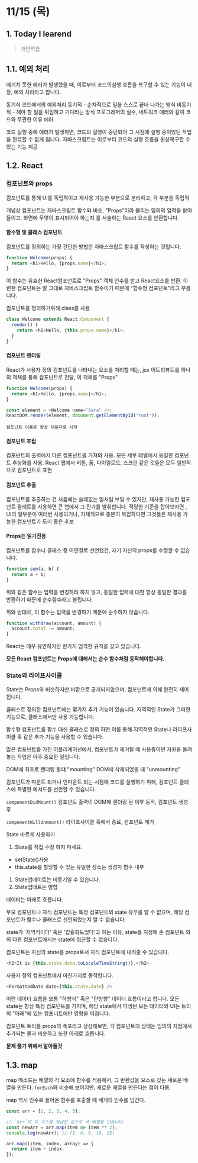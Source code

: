 # 11/15 (목)

## 1. Today I learend

> 개인학습

## 1.1. 예외 처리

예기치 못한 에러가 발생했을 때, 이로부터 코드의실행 흐름을 복구할 수 있는 기능이 내장, 예외 처리라고 합니다.

동기식 코드에서의 예외처리
동기적 - 순차적으로 일을 스스로 끝내 나가는 방식
비동기적 - 해야 할 일을 위임하고 기다리는 방식
프로그래머의 실수, 네트워크 에러와 같이 코드와 무관한 이유 에러

코드 실행 중에 에러가 발생하면, 코드의 실행이 중단되어 그 시점에 실행 중이었던 작업을 완료할 수 없게 됩니다.
자바스크립트는 이로부터 코드의 실행 흐름을 원상복구할 수 있는 기능 제공

## 1.2. React

### 컴포넌트와 props

컴포넌트를 통해 UI를 독립적이고 재사용 가능한 부분으로 분리하고, 각 부분을 독립적

개념상 컴포넌트는 자바스크립트 함수와 비슷, "Props"이라 불리는 임의의 입력을 받아들이고, 화면에 무엇이 표시되어야 하는지 를 서술하는 React 요소를 반환합니다.

#### 함수형 및 클래스 컴포넌트

컴포넌트를 정의하는 가장 간단한 방법은 자바스크립트 함수를 작성하는 것입니다.

```js
function Welcome(props) {
  return <h1>Hello, {props.name}</h1>;
}
```

이 함수는 유효한 React컴포넌트로 "Props" 객체 인수를 받고 React요소를 반환. 이런한 컴포넌트는 말 그대로 자바스크립트 함수이기 때문에 "함수형 컴포넌트"라고 부릅니다.

컴포넌트를 정의하기위해 class를 사용

```js
class Welcome extends React.Component {
  render() {
    return <h1>Hello, {this.props.name}</h1>;
  }
}
```

#### 컴포넌트 렌더링

React가 사용자 정의 컴포넌트를 나타내는 요소를 처리할 때는, jsx 어트리뷰트를 하나의 객체를 통해 컴포넌트로 전달, 이 객체를 "Props"

```js
function Welcome(props) {
  return <h1>Hello, {props.name}</h1>;
}

const element = <Welcome name="Sara" />;
ReactDOM.render(element, document.getElementById("root"));
```

```
컴포넌트 이름은 항상 대문자로 시작
```

#### 컴포넌트 조립

컴포넌트의 출력에서 다른 컴포넌트를 가져와 사용. 모든 세부 레벨에서 동일한 컴포넌트 추상화를 사용. React 앱에서 버튼, 폼, 다이얼로드, 스크린 같은 것들은 모두 일반적으로 컴포넌트로 표현

#### 컴포넌트 추출

컴포넌트를 추출하는 건 처음에는 쓸데없는 일처럼 보일 수 있지만, 재사용 가능한 컴포넌트 팔레트를 사용하면 큰 앱에서 그 진가를 발휘합니다. 적당한 기준을 잡아보자면 , UI의 일부분이 여러번 사용되거나, 자체적으로 충분히 복잡하다면 그것들은 재사용 가능한 컴포넌트가 도리 좋은 후보

#### Props는 읽기전용

컴포넌트를 함수나 클래스 중 어떤걸로 선언했건, 자기 자신의 props를 수정할 수 없습니다.

```js
function sum(a, b) {
  return a + b;
}
```
위와 같은 함수는 입력을 변경하려 하지 않고, 동일한 입력에 대한 항상 동일한 결과를 반환하기 때문에 순수함수라고 불립니다.

위와 반대로, 이 함수는 입력을 변경하기 떼문에 순수하지 않습니다.

```js
function withdraw(account, amount) {
  account.total -= amount;
}
```
React는 매우 유연하지만 한가지 엄격한 규칙을 갖고 있습니다. 

**모든 React 컴포넌트는 Props에 대해서는 순수 함수처럼 동작해야합니다.**



### State와 라이프사이클

State는 Props와 비슷하지만 바깥으로 공개되지않으며, 컴포넌트에 의해 완전히 제어됩니다.

클래스로 정의한 컴포넌트에는 몇가지 추가 기능이 있습니다. 지역적인 State가 그러한 기능으로, 클래스에서만 사용 가능합니다.

함수형 컴포넌트를 함수 대신 클래스로 정의 하면 이를 통해 지역적인 State나 라이프사이클 훅 같은 추가 기능을 사용할 수 있습니다.

많은 컴포넌트를 가진 어플리케이션에서, 컴포넌트가 제거될 때 사용중이던 자원을 돌려놓는 작업은 아주 중요한 일입니다.

DOM에 최초로 렌더링 될떄 "mounting"
DOM에 삭제되었을 때 "unmounting"

컴포넌트가 마운트 되거나 언마운트 되는 시점에 코드를 실행하기 위해, 컴포넌트 클래스에 특별한 메서드를 선언할 수 있습니다.

`componentDidMount()` 컴포넌트 출력이 DOM에 렌더링 된 이후 동작, 컴포넌트 생성 후

`componentWillUnmount()` 라이프사이클 훅에서 종료, 컴포넌트 제거

State 바르게 사용하기

1. State를 직접 수정 하지 마세요.

- setState()사용
- this.state를 할당할 수 있는 유일한 장소는 생성자 함수 내부

1. State업데이트는 비동기일 수 있습니다.
1. State업데트는 병합

데이터는 아래로 흐릅니다.

부모 컴포넌트나 자식 컴포넌트는 특정 컴포넌트의 state 유무를 알 수 없으며, 해당 컴포넌트가 함수나 클래스로 선언되었는지 알 수 없습니다.

state가 '지역적이다' 혹은 '캽슐화도었다'고 하는 이유, state를 지정해 준 컴포넌트 와의 다른 컴포넌트에서는 state에 접근할 수 없습니다.

컴포넌트는 자신의 state를 props로서 자식 컴포넌트에 내려줄 수 있습니다.

```js
<h2>It is {this.state.date.toLocaleTimeString()}.</h2>
```

사용자 정의 컴포넌트에서 마찬가지로 동작합니다.

```js
<FormattedDate date={this.state.date} />
```

이런 데이터 흐름을 보통 "하향식" 혹은 "단방향" 데이터 흐름이라고 합니다. 모든 state는 항상 특정 컴포넌트를 가지며, 해당 state에서 파생된 모든 데이터와 UI는 트리의 "아래"에 있는 컴포너트에만 영향을 미칩니다.

컴포넌트 트리를 props의 폭포라고 상상해보면, 각 컴포넌트의 상태는 임의의 지점에서 추가되는 물과 비슷하고 또한 아래로 흐릅니다.

**문제 풀기 위해서 알아둘것**

## 1.3. map

map 메소드는 배열의 각 요소에 함수를 적용해서, 그 반환값을 요소로 갖는 새로운 배열을 만든다.
`forEach`와 비슷해 보이지만, 새로운 배열을 만든다는 점이 다름.

map 역시 인수로 들어온 함수를 호출할 때 세게의 인수를 넘긴다.

```js
const arr = [1, 2, 3, 4, 5];

// `arr`의 각 요소를 제곱한 값으로 새 배열을 만듭니다.
const newArr = arr.map(item => item ** 2);
console.log(newArr); // [1, 4, 9, 16, 25]

arr.map((item, index, array) => {
  return item * index;
});
```
